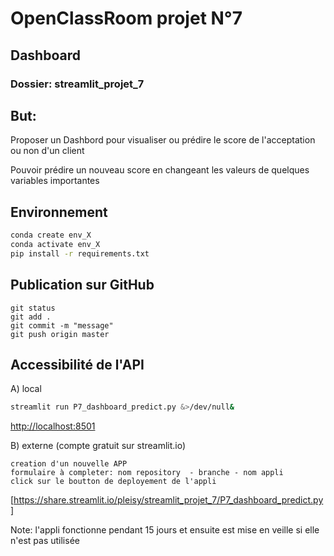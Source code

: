 # OpenClassRoom projet N°7

## Dashboard
### Dossier: streamlit_projet_7

## But:

Proposer un Dashbord pour visualiser ou prédire le score de l'acceptation ou non d'un client

Pouvoir prédire un nouveau score en changeant les valeurs de quelques variables importantes

## Environnement

```bash ou zsh
conda create env_X
conda activate env_X
pip install -r requirements.txt
```


## Publication sur GitHub
```
git status
git add .
git commit -m "message"
git push origin master
```

## Accessibilité de l'API

A) local 
```bash
streamlit run P7_dashboard_predict.py &>/dev/null&
```
[http://localhost:8501](http://localhost:8501)



B) externe (compte gratuit sur streamlit.io)
```
creation d'un nouvelle APP
formulaire à completer: nom repository  - branche - nom appli
click sur le boutton de deployement de l'appli
```
[https://share.streamlit.io/pleisy/streamlit_projet_7/P7_dashboard_predict.py]

Note: l'appli fonctionne pendant 15 jours et ensuite est mise en veille si elle n'est pas utilisée